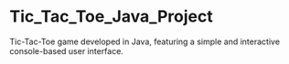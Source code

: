 # Tic_Tac_Toe_Java_Project
 Tic-Tac-Toe game developed in Java, featuring a simple and interactive console-based user interface.
